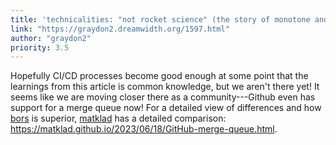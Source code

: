 ```yaml
---
title: 'technicalities: "not rocket science" (the story of monotone and bors)'
link: "https://graydon2.dreamwidth.org/1597.html"
author: "graydon2"
priority: 3.5
---
```


Hopefully CI/CD processes become good enough at some point that the learnings from this article is common knowledge,
but we aren't there yet!
It seems like we are moving closer there as a community---Github even has support for a merge queue now!
For a detailed view of differences and how [bors](https://bors.tech/) is superior, [matklad](https://matklad.github.io/) has a detailed comparison: <https://matklad.github.io/2023/06/18/GitHub-merge-queue.html>.
